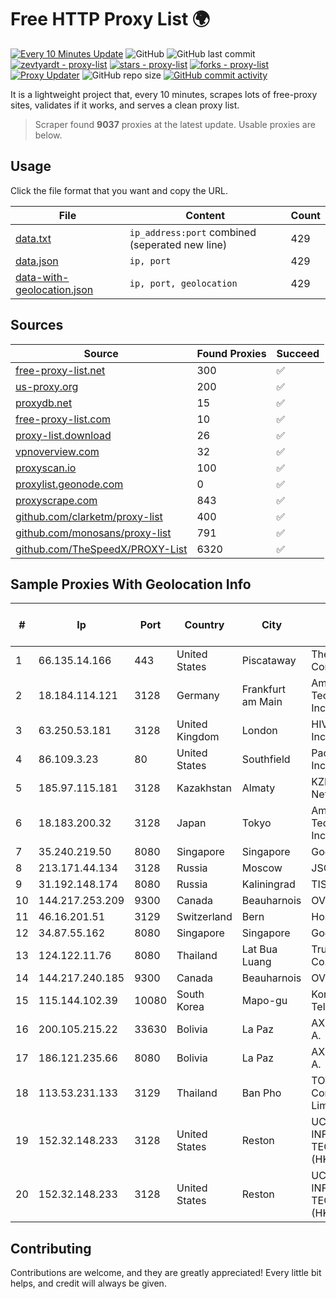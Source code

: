 
# Free HTTP Proxy List 🌍

[![Every 10 Minutes Update](https://github.com/mertguvencli/http-proxy-list/actions/workflows/main.yml/badge.svg?branch=main)](https://github.com/mertguvencli/http-proxy-list/actions/workflows/main.yml)
![GitHub](https://img.shields.io/github/license/mertguvencli/http-proxy-list)
![GitHub last commit](https://img.shields.io/github/last-commit/mertguvencli/http-proxy-list)
[![zevtyardt - proxy-list](https://img.shields.io/static/v1?label=zevtyardt&message=proxy-list&color=blue&logo=github)](https://github.com/zevtyardt/proxy-list "Go to GitHub repo")
[![stars - proxy-list](https://img.shields.io/github/stars/zevtyardt/proxy-list?style=social)](https://github.com/zevtyardt/proxy-list)
[![forks - proxy-list](https://img.shields.io/github/forks/zevtyardt/proxy-list?style=social)](https://github.com/zevtyardt/proxy-list)
[![Proxy Updater](https://github.com/zevtyardt/proxy-list/workflows/Proxy%20Updater/badge.svg)](https://github.com/zevtyardt/proxy-list/actions?query=workflow:"Proxy+Updater")
![GitHub repo size](https://img.shields.io/github/repo-size/zevtyardt/proxy-list)
[![GitHub commit activity](https://img.shields.io/github/commit-activity/m/zevtyardt/proxy-list?logo=commits)](https://github.com/zevtyardt/proxy-list/commits/main)

It is a lightweight project that, every 10 minutes, scrapes lots of free-proxy sites, validates if it works, and serves a clean proxy list.

> Scraper found **9037** proxies at the latest update. Usable proxies are below.

## Usage

Click the file format that you want and copy the URL.

|File|Content|Count|
|----|-------|-----|
|[data.txt](https://raw.githubusercontent.com/mertguvencli/http-proxy-list/main/proxy-list/data.txt)|`ip_address:port` combined (seperated new line)|429|
|[data.json](https://raw.githubusercontent.com/mertguvencli/http-proxy-list/main/proxy-list/data.json)|`ip, port`|429|
|[data-with-geolocation.json](https://raw.githubusercontent.com/mertguvencli/http-proxy-list/main/proxy-list/data-with-geolocation.json)|`ip, port, geolocation`|429|

## Sources

|Source|Found Proxies|Succeed|
|------|-------------|-------|
|[free-proxy-list.net](https://free-proxy-list.net)|300|✅|
|[us-proxy.org](https://www.us-proxy.org)|200|✅|
|[proxydb.net](http://proxydb.net)|15|✅|
|[free-proxy-list.com](https://free-proxy-list.com/?page=&port=&type%5B%5D=http&type%5B%5D=https&up_time=0&search=Search)|10|✅|
|[proxy-list.download](https://www.proxy-list.download/HTTP)|26|✅|
|[vpnoverview.com](https://vpnoverview.com/privacy/anonymous-browsing/free-proxy-servers)|32|✅|
|[proxyscan.io](https://www.proxyscan.io)|100|✅|
|[proxylist.geonode.com](https://proxylist.geonode.com/api/proxy-list?limit=300&page=1&sort_by=lastChecked&sort_type=desc&protocols=http,https)|0|✅|
|[proxyscrape.com](https://api.proxyscrape.com/v2/?request=displayproxies&protocol=http&timeout=10000&country=all&ssl=all&anonymity=all)|843|✅|
|[github.com/clarketm/proxy-list](https://raw.githubusercontent.com/clarketm/proxy-list/master/proxy-list-raw.txt)|400|✅|
|[github.com/monosans/proxy-list](https://raw.githubusercontent.com/monosans/proxy-list/main/proxies/http.txt)|791|✅|
|[github.com/TheSpeedX/PROXY-List](https://raw.githubusercontent.com/TheSpeedX/PROXY-List/master/http.txt)|6320|✅|


## Sample Proxies With Geolocation Info

|#|Ip|Port|Country|City|Internet Service Provider|
|-|--|----|-------|----|-------------------------|
|1|66.135.14.166|443|United States|Piscataway|The Constant Company, LLC|
|2|18.184.114.121|3128|Germany|Frankfurt am Main|Amazon Technologies Inc.|
|3|63.250.53.181|3128|United Kingdom|London|HIVELOCITY, Inc.|
|4|86.109.3.23|80|United States|Southfield|Packet Host, Inc.|
|5|185.97.115.181|3128|Kazakhstan|Almaty|KZNLS Network|
|6|18.183.200.32|3128|Japan|Tokyo|Amazon Technologies Inc.|
|7|35.240.219.50|8080|Singapore|Singapore|Google LLC|
|8|213.171.44.134|3128|Russia|Moscow|JSC Comcor|
|9|31.192.148.174|8080|Russia|Kaliningrad|TIS-DIALOG|
|10|144.217.253.209|9300|Canada|Beauharnois|OVH SAS|
|11|46.16.201.51|3129|Switzerland|Bern|Hosteur SA|
|12|34.87.55.162|8080|Singapore|Singapore|Google LLC|
|13|124.122.11.76|8080|Thailand|Lat Bua Luang|True Internet Co., Ltd.|
|14|144.217.240.185|9300|Canada|Beauharnois|OVH SAS|
|15|115.144.102.39|10080|South Korea|Mapo-gu|Korea Telecom|
|16|200.105.215.22|33630|Bolivia|La Paz|AXS Bolivia S. A.|
|17|186.121.235.66|8080|Bolivia|La Paz|AXS Bolivia S. A.|
|18|113.53.231.133|3129|Thailand|Ban Pho|TOT Public Company Limited|
|19|152.32.148.233|3128|United States|Reston|UCLOUD INFORMATION TECHNOLOGY (HK) LIMITED|
|20|152.32.148.233|3128|United States|Reston|UCLOUD INFORMATION TECHNOLOGY (HK) LIMITED|



## Contributing

Contributions are welcome, and they are greatly appreciated! Every
little bit helps, and credit will always be given.

